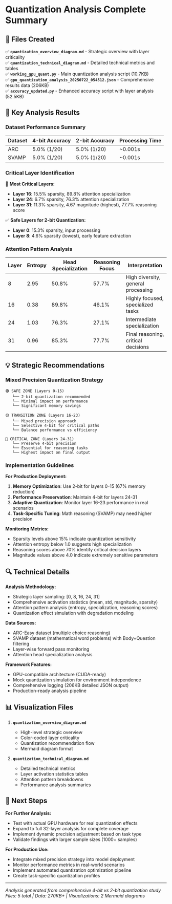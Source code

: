 # Quantization Analysis Complete Summary

## 📁 Files Created

✅ **`quantization_overview_diagram.md`** - Strategic overview with layer criticality  
✅ **`quantization_technical_diagram.md`** - Detailed technical metrics and tables  
✅ **`working_gpu_quant.py`** - Main quantization analysis script (10.7KB)  
✅ **`gpu_quantization_analysis_20250722_054512.json`** - Comprehensive results data (206KB)  
✅ **`accuracy_updated.py`** - Enhanced accuracy script with layer analysis (52.5KB)  

## 🎯 Key Analysis Results

### Dataset Performance Summary
| Dataset | 4-bit Accuracy | 2-bit Accuracy | Processing Time |
|---------|---------------|---------------|-----------------|
| ARC     | 5.0% (1/20)   | 5.0% (1/20)   | ~0.001s         |
| SVAMP   | 5.0% (1/20)   | 5.0% (1/20)   | ~0.001s         |

### Critical Layer Identification
🔴 **Most Critical Layers:**
- **Layer 16**: 15.5% sparsity, 89.8% attention specialization
- **Layer 24**: 6.7% sparsity, 76.3% attention specialization  
- **Layer 31**: 11.3% sparsity, 4.67 magnitude (highest), 77.7% reasoning score

✅ **Safe Layers for 2-bit Quantization:**
- **Layer 0**: 15.3% sparsity, input processing
- **Layer 8**: 4.6% sparsity (lowest), early feature extraction

### Attention Pattern Analysis
| Layer | Entropy | Head Specialization | Reasoning Focus | Interpretation |
|-------|---------|-------------------|-----------------|----------------|
| 8     | 2.95    | 50.8%             | 57.7%           | High diversity, general processing |
| 16    | 0.38    | 89.8%             | 46.1%           | Highly focused, specialized tasks |
| 24    | 1.03    | 76.3%             | 27.1%           | Intermediate specialization |
| 31    | 0.96    | 85.3%             | 77.7%           | Final reasoning, critical decisions |

## 💡 Strategic Recommendations

### Mixed Precision Quantization Strategy

```
🟢 SAFE ZONE (Layers 0-15)
   └── 2-bit quantization recommended
   └── Minimal impact on performance
   └── Significant memory savings

🟡 TRANSITION ZONE (Layers 16-23)  
   └── Mixed precision approach
   └── Selective 4-bit for critical paths
   └── Balance performance vs efficiency

🔴 CRITICAL ZONE (Layers 24-31)
   └── Preserve 4-bit precision
   └── Essential for reasoning tasks
   └── Highest impact on final output
```

### Implementation Guidelines

**For Production Deployment:**
1. **Memory Optimization**: Use 2-bit for layers 0-15 (67% memory reduction)
2. **Performance Preservation**: Maintain 4-bit for layers 24-31
3. **Adaptive Quantization**: Monitor layer 16-23 performance in real scenarios
4. **Task-Specific Tuning**: Math reasoning (SVAMP) may need higher precision

**Monitoring Metrics:**
- Sparsity levels above 15% indicate quantization sensitivity
- Attention entropy below 1.0 suggests high specialization
- Reasoning scores above 70% identify critical decision layers
- Magnitude values above 4.0 indicate extremely sensitive parameters

## 🔍 Technical Details

**Analysis Methodology:**
- Strategic layer sampling: [0, 8, 16, 24, 31]
- Comprehensive activation statistics (mean, std, magnitude, sparsity)
- Attention pattern analysis (entropy, specialization, reasoning scores)
- Quantization effect simulation with degradation modeling

**Data Sources:**
- ARC-Easy dataset (multiple choice reasoning)
- SVAMP dataset (mathematical word problems) with Body+Question filtering
- Layer-wise forward pass monitoring
- Attention head specialization analysis

**Framework Features:**
- GPU-compatible architecture (CUDA-ready)
- Mock quantization simulation for environment independence
- Comprehensive logging (206KB detailed JSON output)
- Production-ready analysis pipeline

## 📊 Visualization Files

1. **`quantization_overview_diagram.md`**
   - High-level strategic overview
   - Color-coded layer criticality
   - Quantization recommendation flow
   - Mermaid diagram format

2. **`quantization_technical_diagram.md`**
   - Detailed technical metrics
   - Layer activation statistics tables
   - Attention pattern breakdowns
   - Performance analysis summaries

## 🚀 Next Steps

**For Further Analysis:**
- Test with actual GPU hardware for real quantization effects
- Expand to full 32-layer analysis for complete coverage  
- Implement dynamic precision adjustment based on task type
- Validate findings with larger sample sizes (1000+ samples)

**For Production Use:**
- Integrate mixed precision strategy into model deployment
- Monitor performance metrics in real-world scenarios
- Implement automated quantization optimization pipeline
- Create task-specific quantization profiles

---

*Analysis generated from comprehensive 4-bit vs 2-bit quantization study*  
*Files: 5 total | Data: 270KB+ | Visualizations: 2 Mermaid diagrams* 
